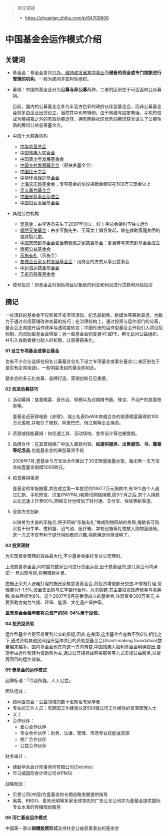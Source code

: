 > 原文链接
>
> - https://zhuanlan.zhihu.com/p/64708806

# 中国基金会运作模式介绍

## 关键词

- 基金会：基金会是对<u>兴办、维持或发展某项事业</u>而**储备的资金或专门拨款进行管理的机构**。一般为民间非盈利性组织。

- 募捐：中国的基金会分为**公募与非公募**两种，二者的区别在于可否面向公众募捐。

  目前，国内的公募基金会多为半官方色彩的政府伙伴型基金会，而非公募基金会则多由企业出资设立，当然其中也有特例。由于网络与固定电话、手机短信成为募捐箱之外的有效劝募途径，拥有网络社区优势的腾讯获准设立了公募性质的腾讯公益慈善基金会。

- 中国十大慈善机构

  - [中华慈善总会](http://www.chinacharityfederation.org/)
  - [中国残疾人联合会](https://www.cdpf.org.cn/)
  - [中国青少年发展基金会](https://www.cydf.org.cn/)
  - [中国乡村发展基金会](https://www.cfpa.org.cn/)（原扶贫基金会）
  - [中国红十字会](https://www.redcross.org.cn/)
  - [中华环境保护基金会](http://www.cepf.org.cn/)
  - [上海宋庆龄基金会](https://www.ssclf.org/)：专项基金的协议捐赠金额应在500万元现金以上
  - [见义勇为基金会](http://www.cffjc.com.cn/)
  - [中国光彩事业促进会](http://www.cspgp.org.cn/)
  - [中国妇女发展基金会](https://www.cwdf.org.cn/)

- 其他公益机构

  - [壹基金](https://onefoundation.cn/)：由李连杰先生于2007年创立，红十字总会架构下独立运作
  - [嫣然天使基金](https://new.crcf.org.cn/article/category/xiangmu_name_yanrantianshi)：由李亚鹏先生、王菲女士倡导发起，旨在救助家庭贫困的唇腭裂儿童。 
  - [中国宋庆龄基金会麦当劳叔叔之家慈善基金](https://www.mcdonalds.com.cn/index/McD/corporate-social-responsibility/rmhc-china-3)：麦当劳与宋庆龄基金会成立
  - [南都公益基金会](https://www.naradafoundation.org/)
  - [乐施有礼](https://eshop.oxfam.org.hk/sc/unwrapped/)（乐施会）
  - [友成企业家乡村发展基金会](https://www.youcheng.org/about.php)：用商业的方式从事公益事业
  - [中远海运慈善基金会](https://charity.coscoshipping.com/)
  - [王振滔慈善基金会](http://www.wztcf.org/)

- 使命投资：即基金会对捐助项目以极低的利息和利润进行贷款和风险投资





## 摘记

一些活跃的基金会不仅积极开拓专项活动、纪念品销售、新媒体等筹款渠道，也致力于通过市场营销改进劝募的技巧；在治理结构上，通过投资与运作部门的分离，基金会正向提升运作效率与透明度转变；中国传统的运作型基金会开始引入项目招标制，向资助型基金会转型；另一些基金会则变身VC或PE，孵化民间公益组织，并引入救助者接力助人的机制，让慈善链条化。



**01 设立专项基金或事业基金**

也有不少企业选择在知名公募基金会名下设立专项基金或事业基金(二者区别在于是否有定向用途)，一些明星发起的基金即如此。

基金会的多元化劝募、品牌打造、营销创新日见重要。



**02 改进劝募技巧**

1. 活动募捐：慈善晚宴、音乐会、球赛以及对捐赠书画、珠宝、不动产的慈善拍卖等。

   壹基金还获得电影《赤壁》、瑞士名表DeWitt帝威合办的慈善晚宴募得的100万元善款,并吸引了微软、阿里巴巴、俏江南等企业捐资。

2. 资源或技能募捐：如交通工具、活动场地、宣传设计等也被提倡。

3. 品牌合作：在其营销推广中加入募款内容。**如提供服务、出售服饰、书、徽章等纪念品**,也是基金会的典型募资手段

   2008年7月,壹基金与万宝龙合作推出了30支限量版墨水笔，每出售一支万宝龙向壹基金捐赠5000欧元。

4. 拓宽募捐渠道

   壹基金的年报披露,其在成立第一年接受的1067.7万元捐款中,有19%由个人通过汇款、手机短信、贝宝(PAYPAL)和腾讯网络捐赠,而3个月之后,其个人捐款占比迅速上升至60%,网络支付也增加了财付通、支付宝、快钱等新渠道。

5. 营销方式创新

   以扶贫为主旨的乐施会,将子网站“乐施有礼”做成购物网站的格局,捐助者可购买若干份牛羊、柑树苗、沼气池、医疗箱、学校设施等礼物放入购物篮结账。这一方式不仅有利于提升捐助者的兴趣,捐款用途也简洁明了。



**03 投资理财**

为实现资金管理的效益最大化,不少基金会委托专业公司理财。

上海慈善基金会,同时委托数家公司进行资金运营,出于慈善目的,这几家公司均承诺:一旦出现亏损,将用赠款补足。

由施正荣夫人张唯打理的施氏家族慈善基金会,将投资增值部分交由JP摩根打理,管理费为1-1.5%,资金支出则与汇丰银行合作。为求稳健,其主要投资政府债券与蓝筹股,收益目标为8%。这个2007年8月在香港成立的基金会,注册资金300万美元,主要资助方向为气候、环保、能源、文化遗产保护等。

**盖茨基金会每年都将总资产的88-94%用于投资。**



**04 投资型资助**

运作型基金会更容易受到公众的质疑,因此,在美国,这类基金会总数不到6%,相比之下,通过资助其他民间组织运作项目的资助型基金会(Grant-making foundation)数量越来越多。国内基金会也在向这一方向转变,中国残疾人福利基金会明确提出,要逐步由运作型转为资助型为主,通过公开招标或购买服务等方式实施公益服务,以提高项目的运作效率。



**05 壹基金的运作模式**

品牌标语：「尽我所能，人人公益」

团队组成：

- 顾问委员会：公益领域的数十名知名专家学者
- 专业的工作人员：有跨国工作经验以及500强公司工作经验的资深管理人士
- 义工
- 合作伙伴：
  - 爱心合作伙伴
  - 专业合作伙伴：财务、法律、管理、市场专业技能或资源
  - 推广合作伙伴
  - 公益合作伙伴

财务审计：

- 德勤华永会计师事务所有限公司(Deloitte)
- 毕马威国际会计师公司(KPMG)

战略规划：

- 贝恩公司(中国)为壹基金的长期战略发展提供指导
- 奥美、BBDO、麦肯光明等多家全球领先的广告公关公司亦为壹基金提供国际专业水准的传播规划服务



**06 河仁基金运作模式**

中国第一家以**捐赠股票形式**支持社会公益慈善事业的基金会


